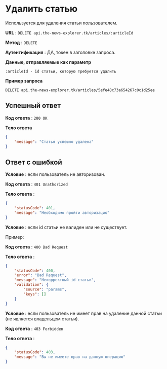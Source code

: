 # Удалить статью

Используется для удаления статьи пользователем.

**URL** : `DELETE api.the-news-explorer.tk/articles/:articleId`

**Метод** : `DELETE`

**Аутентификация** : ДА, токен в заголовке запроса.

**Данные, отправляемые как параметр**

`:articleId - id статьи, которую требуется удалить`

**Пример запроса**

`DELETE api.the-news-explorer.tk/articles/5efe48c73a654267c0c1d25ee`

## Успешный ответ

**Код ответа** : `200 OK`

**Тело ответа**

```json
{
    "message": "Статья успешно удалена"
}
```

## Ответ с ошибкой

**Условие** : если пользователь не авторизован.

**Код ответа** : `401 Unathorized`

**Тело ответа** :

```json
{
    "statusCode": 401,
    "message": "Необходимо пройти авторизацию"
}
```

**Условие** : если id статьи не валиден или не существует.

Пример:  

**Код ответа** : `400 Bad Request`

**Тело ответа** :

```json
{
    "statusCode": 400,
    "error": "Bad Request",
    "message": "Некорректный id статьи",
    "validation": {
        "source": "params",
        "keys": []
    }
}
```

**Условие** : если пользователь не имеет прав на удаление данной статьи (не является владельцем статьи).

**Код ответа** : `403 Forbidden`

**Тело ответа** :

```json
{
    "statusCode": 403,
    "message": "Вы не имеете прав на данную операцию"
}
```
